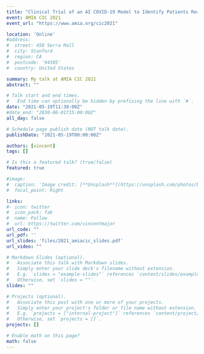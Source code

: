 ```yaml
---
title: "Clinical Trial of an AI COVID-19 Model to Identify Patients Ready for Discharge"
event: AMIA CIC 2021
event_url: "https://www.amia.org/cic2021"

location: 'Online'
#address:
#  street: 450 Serra Mall
#  city: Stanford
#  region: CA
#  postcode: '94305'
#  country: United States

summary: My talk at AMIA CIC 2021
abstract: ""

# Talk start and end times.
#   End time can optionally be hidden by prefixing the line with `#`.
date: "2021-05-19T11:30:00Z"
#date_end: "2030-06-01T15:00:00Z"
all_day: false

# Schedule page publish date (NOT talk date).
publishDate: "2021-05-19T00:00:00Z"

authors: [vincent]
tags: []

# Is this a featured talk? (true/false)
featured: true

#image:
#  caption: 'Image credit: [**Unsplash**](https://unsplash.com/photos/bzdhc5b3Bxs)'
#  focal_point: Right

links:
#- icon: twitter
#  icon_pack: fab
#  name: Follow
#  url: https://twitter.com/vincentmajor
url_code: ""
url_pdf: ''
url_slides: 'files/2021_amiacic_slides.pdf'
url_video: ""

# Markdown Slides (optional).
#   Associate this talk with Markdown slides.
#   Simply enter your slide deck's filename without extension.
#   E.g. `slides = "example-slides"` references `content/slides/example-slides.md`.
#   Otherwise, set `slides = ""`.
slides: ""

# Projects (optional).
#   Associate this post with one or more of your projects.
#   Simply enter your project's folder or file name without extension.
#   E.g. `projects = ["internal-project"]` references `content/project/deep-learning/index.md`.
#   Otherwise, set `projects = []`.
projects: []

# Enable math on this page?
math: false
---
```

